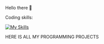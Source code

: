 Hello there 👋

Coding skills:

[![My Skills](https://skillicons.dev/icons?i=js,html,css,wasm)](https://skillicons.dev)

HERE IS ALL MY PROGRAMMING PROJECTS 



